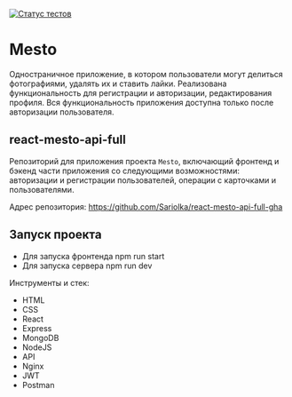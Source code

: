 [![Статус тестов](../../actions/workflows/tests.yml/badge.svg)](../../actions/workflows/tests.yml)

# Mesto  
Одностраничное приложение, в котором пользователи могут делиться фотографиями, удалять их и ставить лайки. Реализована функциональность для регистрации и авторизации, редактирования профиля. Вся функциональность приложения доступна только после авторизации пользователя.

## react-mesto-api-full
Репозиторий для приложения проекта `Mesto`, включающий фронтенд и бэкенд части приложения со следующими возможностями: авторизации и регистрации пользователей, операции с карточками и пользователями. 


Адрес репозитория: https://github.com/Sariolka/react-mesto-api-full-gha

## Запуск проекта  
* Для запуска фронтенда npm run start
* Для запуска сервера npm run dev

Инструменты и стек: 
* HTML  
* CSS  
* React  
* Express  
* MongoDB  
* NodeJS  
* API   
* Nginx  
* JWT  
* Postman 
